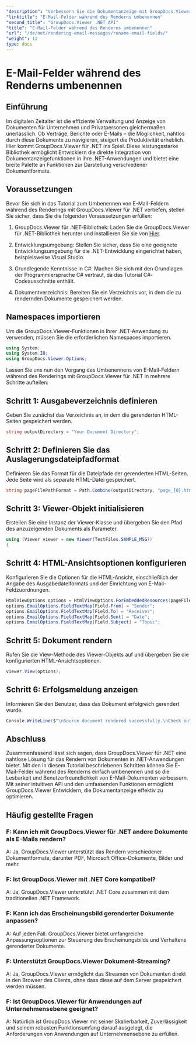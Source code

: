 ```yaml
---
"description": "Verbessern Sie die Dokumentanzeige mit GroupDocs.Viewer für .NET. Rendern und passen Sie E-Mails nahtlos an."
"linktitle": "E-Mail-Felder während des Renderns umbenennen"
"second_title": "GroupDocs.Viewer .NET API"
"title": "E-Mail-Felder während des Renderns umbenennen"
"url": "/de/net/rendering-email-messages/rename-email-fields/"
"weight": 12
type: docs
---
```

# E-Mail-Felder während des Renderns umbenennen

## Einführung

Im digitalen Zeitalter ist die effiziente Verwaltung und Anzeige von Dokumenten für Unternehmen und Privatpersonen gleichermaßen unerlässlich. Ob Verträge, Berichte oder E-Mails – die Möglichkeit, nahtlos durch diese Dokumente zu navigieren, steigert die Produktivität erheblich. Hier kommt GroupDocs.Viewer für .NET ins Spiel. Diese leistungsstarke Bibliothek ermöglicht Entwicklern die direkte Integration von Dokumentanzeigefunktionen in ihre .NET-Anwendungen und bietet eine breite Palette an Funktionen zur Darstellung verschiedener Dokumentformate.

## Voraussetzungen

Bevor Sie sich in das Tutorial zum Umbenennen von E-Mail-Feldern während des Renderings mit GroupDocs.Viewer für .NET vertiefen, stellen Sie sicher, dass Sie die folgenden Voraussetzungen erfüllen:

1. GroupDocs.Viewer für .NET-Bibliothek: Laden Sie die GroupDocs.Viewer für .NET-Bibliothek herunter und installieren Sie sie von [Hier](https://releases.groupdocs.com/viewer/net/).

2. Entwicklungsumgebung: Stellen Sie sicher, dass Sie eine geeignete Entwicklungsumgebung für die .NET-Entwicklung eingerichtet haben, beispielsweise Visual Studio.

3. Grundlegende Kenntnisse in C#: Machen Sie sich mit den Grundlagen der Programmiersprache C# vertraut, da das Tutorial C#-Codeausschnitte enthält.

4. Dokumentverzeichnis: Bereiten Sie ein Verzeichnis vor, in dem die zu rendernden Dokumente gespeichert werden.

## Namespaces importieren

Um die GroupDocs.Viewer-Funktionen in Ihrer .NET-Anwendung zu verwenden, müssen Sie die erforderlichen Namespaces importieren.

```csharp
using System;
using System.IO;
using GroupDocs.Viewer.Options;
```

Lassen Sie uns nun den Vorgang des Umbenennens von E-Mail-Feldern während des Renderings mit GroupDocs.Viewer für .NET in mehrere Schritte aufteilen:

## Schritt 1: Ausgabeverzeichnis definieren

Geben Sie zunächst das Verzeichnis an, in dem die gerenderten HTML-Seiten gespeichert werden.

```csharp
string outputDirectory = "Your Document Directory";
```

## Schritt 2: Definieren Sie das Auslagerungsdateipfadformat

Definieren Sie das Format für die Dateipfade der gerenderten HTML-Seiten. Jede Seite wird als separate HTML-Datei gespeichert.

```csharp
string pageFilePathFormat = Path.Combine(outputDirectory, "page_{0}.html");
```

## Schritt 3: Viewer-Objekt initialisieren

Erstellen Sie eine Instanz der Viewer-Klasse und übergeben Sie den Pfad des anzuzeigenden Dokuments als Parameter.

```csharp
using (Viewer viewer = new Viewer(TestFiles.SAMPLE_MSG))
{
```

## Schritt 4: HTML-Ansichtsoptionen konfigurieren

Konfigurieren Sie die Optionen für die HTML-Ansicht, einschließlich der Angabe des Ausgabedateiformats und der Einrichtung von E-Mail-Feldzuordnungen.

```csharp
HtmlViewOptions options = HtmlViewOptions.ForEmbeddedResources(pageFilePathFormat);
options.EmailOptions.FieldTextMap[Field.From] = "Sender";
options.EmailOptions.FieldTextMap[Field.To] = "Receiver";
options.EmailOptions.FieldTextMap[Field.Sent] = "Date";
options.EmailOptions.FieldTextMap[Field.Subject] = "Topic";
```

## Schritt 5: Dokument rendern

Rufen Sie die View-Methode des Viewer-Objekts auf und übergeben Sie die konfigurierten HTML-Ansichtsoptionen.

```csharp
viewer.View(options);
```

## Schritt 6: Erfolgsmeldung anzeigen

Informieren Sie den Benutzer, dass das Dokument erfolgreich gerendert wurde.

```csharp
Console.WriteLine($"\nSource document rendered successfully.\nCheck output in {outputDirectory}.");
```

## Abschluss

Zusammenfassend lässt sich sagen, dass GroupDocs.Viewer für .NET eine nahtlose Lösung für das Rendern von Dokumenten in .NET-Anwendungen bietet. Mit den in diesem Tutorial beschriebenen Schritten können Sie E-Mail-Felder während des Renderns einfach umbenennen und so die Lesbarkeit und Benutzerfreundlichkeit von E-Mail-Dokumenten verbessern. Mit seiner intuitiven API und den umfassenden Funktionen ermöglicht GroupDocs.Viewer Entwicklern, die Dokumentanzeige effektiv zu optimieren.

## Häufig gestellte Fragen

### F: Kann ich mit GroupDocs.Viewer für .NET andere Dokumente als E-Mails rendern?

A: Ja, GroupDocs.Viewer unterstützt das Rendern verschiedener Dokumentformate, darunter PDF, Microsoft Office-Dokumente, Bilder und mehr.

### F: Ist GroupDocs.Viewer mit .NET Core kompatibel?

A: Ja, GroupDocs.Viewer unterstützt .NET Core zusammen mit dem traditionellen .NET Framework.

### F: Kann ich das Erscheinungsbild gerenderter Dokumente anpassen?

A: Auf jeden Fall. GroupDocs.Viewer bietet umfangreiche Anpassungsoptionen zur Steuerung des Erscheinungsbilds und Verhaltens gerenderter Dokumente.

### F: Unterstützt GroupDocs.Viewer Dokument-Streaming?

A: Ja, GroupDocs.Viewer ermöglicht das Streamen von Dokumenten direkt in den Browser des Clients, ohne dass diese auf dem Server gespeichert werden müssen.

### F: Ist GroupDocs.Viewer für Anwendungen auf Unternehmensebene geeignet?

A: Natürlich ist GroupDocs.Viewer mit seiner Skalierbarkeit, Zuverlässigkeit und seinem robusten Funktionsumfang darauf ausgelegt, die Anforderungen von Anwendungen auf Unternehmensebene zu erfüllen.